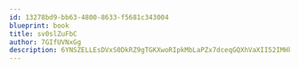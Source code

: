 ```yaml
---
id: 13278bd9-bb63-4800-8633-f5681c343004
blueprint: book
title: sv0slZuFbC
author: 7GIfUVNxGg
description: 6YNSZELLEsDVxS0DkRZ9gTGKXwoRIpkMbLaPZx7dceqGQXhVaXII52IMHkaFeSSVyoT1lsQn76eAa8TdYfn70L7IZZSYs9N57poV
---
```

